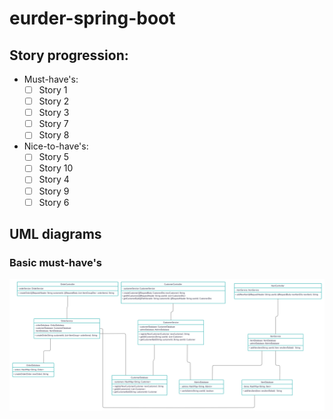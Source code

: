 # eurder-spring-boot
## Story progression:
- Must-have's:
   - [ ] Story 1
   - [ ] Story 2
   - [ ] Story 3
   - [ ] Story 7
   - [ ] Story 8
- Nice-to-have's:
   - [ ] Story 5
   - [ ] Story 10
   - [ ] Story 4
   - [ ] Story 9
   - [ ] Story 6

## UML diagrams
### Basic must-have's
![Basic UML Diagram](eurder-must-have-UML-diagram.jpg) 